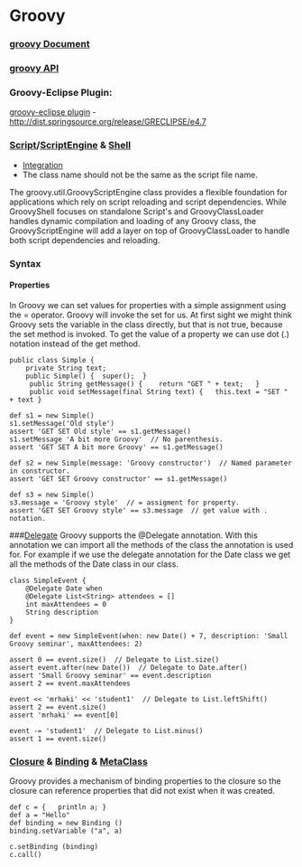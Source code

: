 # Groovy

### [groovy Document](http://docs.groovy-lang.org/docs/latest/html/documentation/)
### [groovy API](http://docs.groovy-lang.org/docs/latest/html/api/)

### Groovy-Eclipse Plugin:
[groovy-eclipse plugin](https://github.com/groovy/groovy-eclipse/wiki) - http://dist.springsource.org/release/GRECLIPSE/e4.7

### [Script](http://docs.groovy-lang.org/latest/html/api/groovy/lang/Script.html)/[ScriptEngine](http://docs.groovy-lang.org/latest/html/api/groovy/util/GroovyScriptEngine.html) & [Shell](http://docs.groovy-lang.org/latest/html/api/groovy/lang/GroovyShell.html)
- [Integration](http://docs.groovy-lang.org/latest/html/documentation/guide-integrating.html)
- The class name should not be the same as the script file name.

The groovy.util.GroovyScriptEngine class provides a flexible foundation for applications which rely on script reloading and script dependencies. While GroovyShell focuses on standalone Script's and GroovyClassLoader handles dynamic compilation and loading of any Groovy class, the GroovyScriptEngine will add a layer on top of GroovyClassLoader to handle both script dependencies and reloading.

### Syntax
#### Properties
In Groovy we can set values for properties with a simple assignment using the = operator. Groovy will invoke the set for us. 
At first sight we might think Groovy sets the variable in the class directly, but that is not true, because the set method
is invoked. To get the value of a property we can use dot (.) notation instead of the get method.

```
public class Simple {
    private String text;   
    public Simple() {  super();  }
     public String getMessage() {    return "GET " + text;   }
     public void setMessage(final String text) {   this.text = "SET " + text }

def s1 = new Simple()
s1.setMessage('Old style')
assert 'GET SET Old style' == s1.getMessage()
s1.setMessage 'A bit more Groovy'  // No parenthesis.
assert 'GET SET A bit more Groovy' == s1.getMessage()
 
def s2 = new Simple(message: 'Groovy constructor')  // Named parameter in constructor.
assert 'GET SET Groovy constructor' == s1.getMessage()
 
def s3 = new Simple()
s3.message = 'Groovy style'  // = assigment for property.
assert 'GET SET Groovy style' == s3.message  // get value with . notation.
```
###[Delegate](http://docs.groovy-lang.org/latest/html/api/groovy/lang/Delegate.html)
Groovy supports the @Delegate annotation. With this annotation we can import all the methods of the class the annotation is used for. For example if we use the delegate annotation for the Date class we get all the methods of the Date class in our class. 
```
class SimpleEvent {
    @Delegate Date when
    @Delegate List<String> attendees = []
    int maxAttendees = 0
    String description
}
 
def event = new SimpleEvent(when: new Date() + 7, description: 'Small Groovy seminar', maxAttendees: 2)
 
assert 0 == event.size()  // Delegate to List.size()
assert event.after(new Date())  // Delegate to Date.after()
assert 'Small Groovy seminar' == event.description
assert 2 == event.maxAttendees
 
event << 'mrhaki' << 'student1'  // Delegate to List.leftShift()
assert 2 == event.size()
assert 'mrhaki' == event[0]
 
event -= 'student1'  // Delegate to List.minus()
assert 1 == event.size()
```

### [Closure](http://docs.groovy-lang.org/latest/html/api/groovy/lang/Closure.html) & [Binding](http://docs.groovy-lang.org/latest/html/api/groovy/lang/Binding.html) & [MetaClass](http://docs.groovy-lang.org/latest/html/api/groovy/lang/MetaClass.html)
Groovy provides a mechanism of binding properties to the closure so the closure can reference properties
that did not exist when it was created.
```
def c = {	println a; }
def a = "Hello"
def binding = new Binding ()
binding.setVariable ("a", a)

c.setBinding (binding)
c.call()
```
